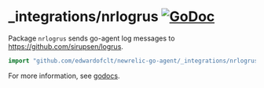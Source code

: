 # \_integrations/nrlogrus [![GoDoc](https://godoc.org/github.com/edwardofclt/newrelic-go-agent/_integrations/nrlogrus?status.svg)](https://godoc.org/github.com/edwardofclt/newrelic-go-agent/_integrations/nrlogrus)

Package `nrlogrus` sends go-agent log messages to
https://github.com/sirupsen/logrus.

```go
import "github.com/edwardofclt/newrelic-go-agent/_integrations/nrlogrus"
```

For more information, see
[godocs](https://godoc.org/github.com/edwardofclt/newrelic-go-agent/_integrations/nrlogrus).

